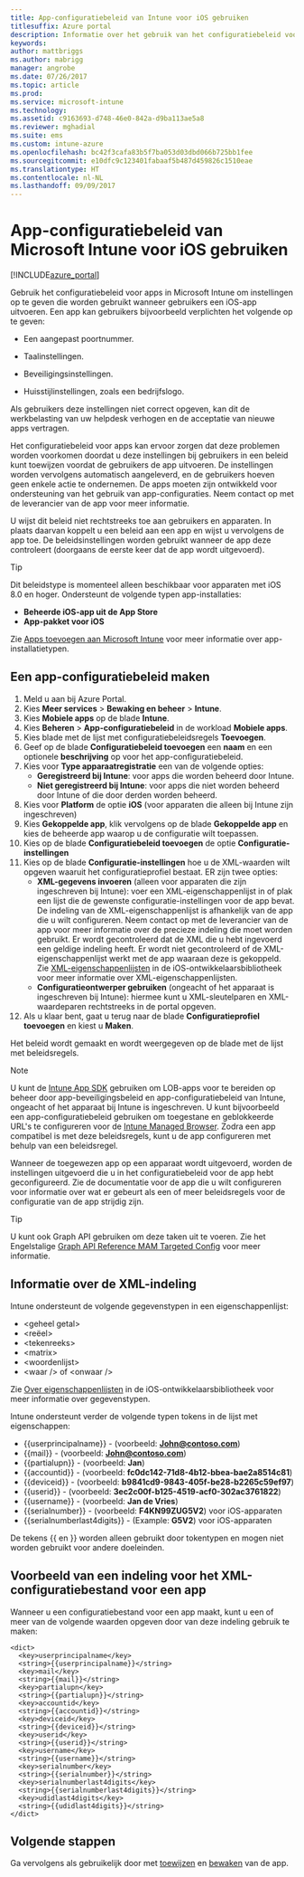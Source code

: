 ```yaml
---
title: App-configuratiebeleid van Intune voor iOS gebruiken
titlesuffix: Azure portal
description: Informatie over het gebruik van het configuratiebeleid voor apps om configuratiegegevens te bieden aan een iOS-app wanneer deze wordt uitgevoerd.
keywords: 
author: mattbriggs
ms.author: mabrigg
manager: angrobe
ms.date: 07/26/2017
ms.topic: article
ms.prod: 
ms.service: microsoft-intune
ms.technology: 
ms.assetid: c9163693-d748-46e0-842a-d9ba113ae5a8
ms.reviewer: mghadial
ms.suite: ems
ms.custom: intune-azure
ms.openlocfilehash: bc42f3cafa83b5f7ba053d03dbd066b725bb1fee
ms.sourcegitcommit: e10dfc9c123401fabaaf5b487d459826c1510eae
ms.translationtype: HT
ms.contentlocale: nl-NL
ms.lasthandoff: 09/09/2017
---
```

# <a name="how-to-use-microsoft-intune-app-configuration-policies-for-ios"></a>App-configuratiebeleid van Microsoft Intune voor iOS gebruiken

[!INCLUDE[azure_portal](./includes/azure_portal.md)]

Gebruik het configuratiebeleid voor apps in Microsoft Intune om instellingen op te geven die worden gebruikt wanneer gebruikers een iOS-app uitvoeren. Een app kan gebruikers bijvoorbeeld verplichten het volgende op te geven:

-   Een aangepast poortnummer.

-   Taalinstellingen.

-   Beveiligingsinstellingen.

-   Huisstijlinstellingen, zoals een bedrijfslogo.

Als gebruikers deze instellingen niet correct opgeven, kan dit de werkbelasting van uw helpdesk verhogen en de acceptatie van nieuwe apps vertragen.

Het configuratiebeleid voor apps kan ervoor zorgen dat deze problemen worden voorkomen doordat u deze instellingen bij gebruikers in een beleid kunt toewijzen voordat de gebruikers de app uitvoeren. De instellingen worden vervolgens automatisch aangeleverd, en de gebruikers hoeven geen enkele actie te ondernemen. De apps moeten zijn ontwikkeld voor ondersteuning van het gebruik van app-configuraties. Neem contact op met de leverancier van de app voor meer informatie.

U wijst dit beleid niet rechtstreeks toe aan gebruikers en apparaten. In plaats daarvan koppelt u een beleid aan een app en wijst u vervolgens de app toe. De beleidsinstellingen worden gebruikt wanneer de app deze controleert (doorgaans de eerste keer dat de app wordt uitgevoerd).

> [!TIP]
> Dit beleidstype is momenteel alleen beschikbaar voor apparaten met iOS 8.0 en hoger. Ondersteunt de volgende typen app-installaties:
>
> -   **Beheerde iOS-app uit de App Store**
> -   **App-pakket voor iOS**
>
> Zie [Apps toevoegen aan Microsoft Intune](apps-add.md) voor meer informatie over app-installatietypen.

## <a name="create-an-app-configuration-policy"></a>Een app-configuratiebeleid maken
1.  Meld u aan bij Azure Portal.
2.  Kies **Meer services** > **Bewaking en beheer** > **Intune**.
3.  Kies **Mobiele apps** op de blade **Intune**.
4.  Kies **Beheren** > **App-configuratiebeleid** in de workload **Mobiele apps**.
5.  Kies blade met de lijst met configuratiebeleidsregels **Toevoegen**.
6.  Geef op de blade **Configuratiebeleid toevoegen** een **naam** en een optionele **beschrijving** op voor het app-configuratiebeleid.
7.  Kies voor **Type apparaatregistratie** een van de volgende opties:
    - **Geregistreerd bij Intune**: voor apps die worden beheerd door Intune.
    - **Niet geregistreerd bij Intune**: voor apps die niet worden beheerd door Intune of die door derden worden beheerd.
8.  Kies voor **Platform** de optie **iOS** (voor apparaten die alleen bij Intune zijn ingeschreven)
9.  Kies **Gekoppelde app**, klik vervolgens op de blade **Gekoppelde app** en kies de beheerde app waarop u de configuratie wilt toepassen.
10. Kies op de blade **Configuratiebeleid toevoegen** de optie **Configuratie-instellingen**
11. Kies op de blade **Configuratie-instellingen** hoe u de XML-waarden wilt opgeven waaruit het configuratieprofiel bestaat. ER zijn twee opties:
    - **XML-gegevens invoeren** (alleen voor apparaten die zijn ingeschreven bij Intune): voer een XML-eigenschappenlijst in of plak een lijst die de gewenste configuratie-instellingen voor de app bevat. De indeling van de XML-eigenschappenlijst is afhankelijk van de app die u wilt configureren. Neem contact op met de leverancier van de app voor meer informatie over de precieze indeling die moet worden gebruikt.
Er wordt gecontroleerd dat de XML die u hebt ingevoerd een geldige indeling heeft. Er wordt niet gecontroleerd of de XML-eigenschappenlijst werkt met de app waaraan deze is gekoppeld.
Zie [XML-eigenschappenlijsten](https://developer.apple.com/library/ios/documentation/Cocoa/Conceptual/PropertyLists/UnderstandXMLPlist/UnderstandXMLPlist.html) in de iOS-ontwikkelaarsbibliotheek voor meer informatie over XML-eigenschappenlijsten.
    - **Configuratieontwerper gebruiken** (ongeacht of het apparaat is ingeschreven bij Intune): hiermee kunt u XML-sleutelparen en XML-waardeparen rechtstreeks in de portal opgeven.
11. Als u klaar bent, gaat u terug naar de blade **Configuratieprofiel toevoegen** en kiest u **Maken**.

Het beleid wordt gemaakt en wordt weergegeven op de blade met de lijst met beleidsregels.



>[!Note]
>U kunt de [Intune App SDK](https://docs.microsoft.com/intune/app-sdk-ios) gebruiken om LOB-apps voor te bereiden op beheer door app-beveiligingsbeleid en app-configuratiebeleid van Intune, ongeacht of het apparaat bij Intune is ingeschreven. U kunt bijvoorbeeld een app-configuratiebeleid gebruiken om toegestane en geblokkeerde URL's te configureren voor de [Intune Managed Browser](app-configuration-managed-browser.md). Zodra een app compatibel is met deze beleidsregels, kunt u de app configureren met behulp van een beleidsregel.


Wanneer de toegewezen app op een apparaat wordt uitgevoerd, worden de instellingen uitgevoerd die u in het configuratiebeleid voor de app hebt geconfigureerd.
Zie de documentatie voor de app die u wilt configureren voor informatie over wat er gebeurt als een of meer beleidsregels voor de configuratie van de app strijdig zijn.

>[!Tip]
>U kunt ook Graph API gebruiken om deze taken uit te voeren. Zie het Engelstalige [Graph API Reference MAM Targeted Config](https://graph.microsoft.io/docs/api-reference/beta/api/intune_mam_targetedmanagedappconfiguration_create) voor meer informatie.


## <a name="information-about-the-xml-file-format"></a>Informatie over de XML-indeling

Intune ondersteunt de volgende gegevenstypen in een eigenschappenlijst:

- &lt;geheel getal&gt;
- &lt;reëel&gt;
- &lt;tekenreeks&gt;
- &lt;matrix&gt;
- &lt;woordenlijst&gt;
- &lt;waar /&gt; of &lt;onwaar /&gt;

Zie [Over eigenschappenlijsten](https://developer.apple.com/library/ios/documentation/Cocoa/Conceptual/PropertyLists/AboutPropertyLists/AboutPropertyLists.html) in de iOS-ontwikkelaarsbibliotheek voor meer informatie over gegevenstypen.

Intune ondersteunt verder de volgende typen tokens in de lijst met eigenschappen:
- \{\{userprincipalname\}\} - (voorbeeld: **John@contoso.com**)
- \{\{mail\}\} - (voorbeeld: **John@contoso.com**)
- \{\{partialupn\}\} - (voorbeeld: **Jan**)
- \{\{accountid\}\} - (voorbeeld: **fc0dc142-71d8-4b12-bbea-bae2a8514c81**)
- \{\{deviceid\}\} - (voorbeeld: **b9841cd9-9843-405f-be28-b2265c59ef97**)
- \{\{userid\}\} - (voorbeeld: **3ec2c00f-b125-4519-acf0-302ac3761822**)
- \{\{username\}\} - (voorbeeld: **Jan de Vries**)
- \{\{serialnumber\}\} - (voorbeeld: **F4KN99ZUG5V2**) voor iOS-apparaten
- \{\{serialnumberlast4digits\}\} - (Example: **G5V2**) voor iOS-apparaten

De tekens \{\{ en \}\} worden alleen gebruikt door tokentypen en mogen niet worden gebruikt voor andere doeleinden.

## <a name="example-format-for-an-app-configuration-xml-file"></a>Voorbeeld van een indeling voor het XML-configuratiebestand voor een app

Wanneer u een configuratiebestand voor een app maakt, kunt u een of meer van de volgende waarden opgeven door van deze indeling gebruik te maken:

```
<dict>
  <key>userprincipalname</key>
  <string>{{userprincipalname}}</string>
  <key>mail</key>
  <string>{{mail}}</string>
  <key>partialupn</key>
  <string>{{partialupn}}</string>
  <key>accountid</key>
  <string>{{accountid}}</string>
  <key>deviceid</key>
  <string>{{deviceid}}</string>
  <key>userid</key>
  <string>{{userid}}</string>
  <key>username</key>
  <string>{{username}}</string>
  <key>serialnumber</key>
  <string>{{serialnumber}}</string>
  <key>serialnumberlast4digits</key>
  <string>{{serialnumberlast4digits}}</string>
  <key>udidlast4digits</key>
  <string>{{udidlast4digits}}</string>
</dict>

```

## <a name="next-steps"></a>Volgende stappen

Ga vervolgens als gebruikelijk door met [toewijzen](apps-deploy.md) en [bewaken](apps-monitor.md) van de app.